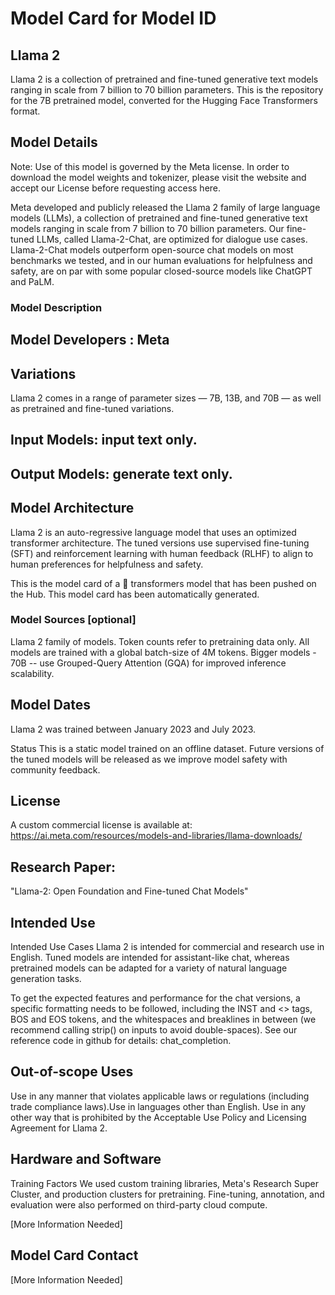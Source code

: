 
# Model Card for Model ID

<!-- Provide a quick summary of what the model is/does. -->

## Llama 2
Llama 2 is a collection of pretrained and fine-tuned generative text models ranging in scale from 7 billion to 70 billion parameters. This is the repository for the 7B pretrained model, converted for the Hugging Face Transformers format.

## Model Details
Note: Use of this model is governed by the Meta license. In order to download the model weights and tokenizer, please visit the website and accept our License before requesting access here.

Meta developed and publicly released the Llama 2 family of large language models (LLMs), a collection of pretrained and fine-tuned generative text models ranging in scale from 7 billion to 70 billion parameters. Our fine-tuned LLMs, called Llama-2-Chat, are optimized for dialogue use cases. Llama-2-Chat models outperform open-source chat models on most benchmarks we tested, and in our human evaluations for helpfulness and safety, are on par with some popular closed-source models like ChatGPT and PaLM.

### Model Description

<!-- Provide a longer summary of what this model is. -->
## Model Developers : Meta

## Variations
Llama 2 comes in a range of parameter sizes — 7B, 13B, and 70B — as well as pretrained and fine-tuned variations.

## Input Models: input text only.

## Output Models: generate text only.

## Model Architecture 
Llama 2 is an auto-regressive language model that uses an optimized transformer architecture. The tuned versions use supervised fine-tuning (SFT) and reinforcement learning with human feedback (RLHF) to align to human preferences for helpfulness and safety.

This is the model card of a 🤗 transformers model that has been pushed on the Hub. This model card has been automatically generated.


### Model Sources [optional]

Llama 2 family of models. Token counts refer to pretraining data only. All models are trained with a global batch-size of 4M tokens. Bigger models - 70B -- use Grouped-Query Attention (GQA) for improved inference scalability.

## Model Dates 
Llama 2 was trained between January 2023 and July 2023.

Status This is a static model trained on an offline dataset. Future versions of the tuned models will be released as we improve model safety with community feedback.

## License 
A custom commercial license is available at: https://ai.meta.com/resources/models-and-libraries/llama-downloads/

## Research Paper:
"Llama-2: Open Foundation and Fine-tuned Chat Models"

## Intended Use
Intended Use Cases 
Llama 2 is intended for commercial and research use in English. Tuned models are intended for assistant-like chat, whereas pretrained models can be adapted for a variety of natural language generation tasks.

To get the expected features and performance for the chat versions, a specific formatting needs to be followed, including the INST and <<SYS>> tags, BOS and EOS tokens, and the whitespaces and breaklines in between (we recommend calling strip() on inputs to avoid double-spaces). See our reference code in github for details: chat_completion.

## Out-of-scope Uses 
Use in any manner that violates applicable laws or regulations (including trade compliance laws).Use in languages other than English. Use in any other way that is prohibited by the Acceptable Use Policy and Licensing Agreement for Llama 2.

## Hardware and Software
Training Factors We used custom training libraries, Meta's Research Super Cluster, and production clusters for pretraining. Fine-tuning, annotation, and evaluation were also performed on third-party cloud compute.

[More Information Needed]

## Model Card Contact

[More Information Needed]
